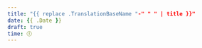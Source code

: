 ```yaml
---
title: "{{ replace .TranslationBaseName "-" " " | title }}"
date: {{ .Date }}
draft: true
time: 🕕
---
```

